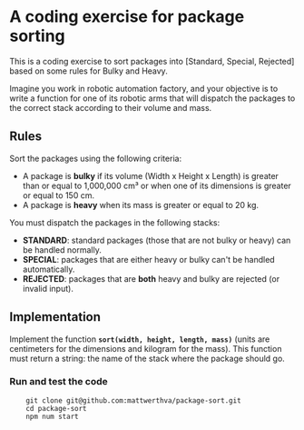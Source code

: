 # A coding exercise for package sorting
This is a coding exercise to sort packages into [Standard, Special, Rejected] based on some rules for Bulky and Heavy.

Imagine you work in robotic automation factory, and your objective is to write a function for one of its robotic arms that will dispatch the packages to the correct stack according to their volume and mass.

## Rules

Sort the packages using the following criteria:

- A package is **bulky** if its volume (Width x Height x Length) is greater than or equal to 1,000,000 cm³ or when one of its dimensions is greater or equal to 150 cm.
- A package is **heavy** when its mass is greater or equal to 20 kg.

You must dispatch the packages in the following stacks:

- **STANDARD**: standard packages (those that are not bulky or heavy) can be handled normally.
- **SPECIAL**: packages that are either heavy or bulky can't be handled automatically.
- **REJECTED**: packages that are **both** heavy and bulky are rejected (or invalid input).

## Implementation

Implement the function **`sort(width, height, length, mass)`** (units are centimeters for the dimensions and kilogram for the mass). This function must return a string: the name of the stack where the package should go.

### Run and test the code
```
    git clone git@github.com:mattwerthva/package-sort.git
    cd package-sort
    npm num start
```






